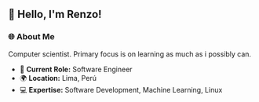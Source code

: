 
## 👋 Hello, I'm Renzo!

### 🌐 About Me

Computer scientist. Primary focus is on learning as much as i possibly can.

- 💼 **Current Role:** Software Engineer
- 🌍 **Location:** Lima, Perú
- 💻 **Expertise:** Software Development, Machine Learning, Linux
